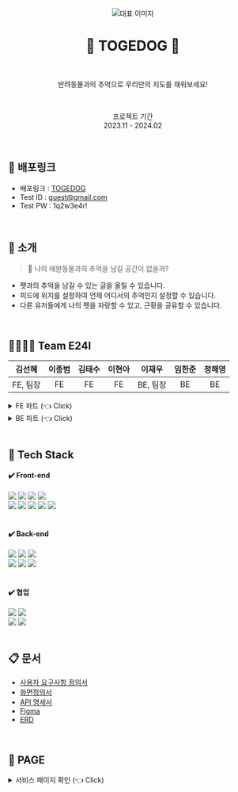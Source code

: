 <div align="center">
  <img alt="대표 이미지" src="https://github.com/JB0129/TOGEDOG/assets/130051470/8e0d70b6-a95f-48ff-9229-8b89b66c91e9" />

<br>
<h1>🐶 TOGEDOG 🐶</h1>
  <br>
<p>반려동물과의 추억으로 우리만의 지도를 채워보세요!</p><br>
  <p>프로젝트 기간<br>2023.11 - 2024.02</p>
</div>

<br>

## 🔗 배포링크
- 배포링크 : [TOGEDOG](http://togedog.kr/)
- Test ID : guest@gmail.com
- Test PW : 1q2w3e4r!

<br>

## 🛫 소개
> 🧐 나의 애완동물과의 추억을 남길 공간이 없을까?

- 펫과의 추억을 남길 수 있는 글을 올릴 수 있습니다.
- 피드에 위치를 설정하여 언제 어디서의 추억인지 설정할 수 있습니다.
- 다른 유저들에게 나의 펫을 자랑할 수 있고, 근황을 공유할 수 있습니다.

<br>

## 👨‍👩‍👧‍👦 Team E24I
| 김선혜 | 이종범 | 김태수 | 이현아 | 이재우 | 임한준 | 정해영 | 
| :---: | :---: | :---: | :---: | :---: | :---: |  :---: | 
| FE, 팀장 | FE | FE | FE | BE, 팀장 | BE | BE |

<details>
   <summary> FE 파트 (👈 Click)</summary>
<br>
  
+ **김선혜(팀장)**
  - 피드 생성 페이지 구현
  - Websocket을 적용한 채팅 페이지 구현
  - 헤더 구현
  - 클라이언트 배포 관리
  - 담당 페이지에 반응형 적용
  
<br>

+ **이종범**
  - 피드, 상세 페이지 구현
  - 무한 스크롤 적용 및 커스텀 훅 제작
  - Kakao Maps API 연결을 통한 펫 지도 페이지 구현
  - 담당 페이지에 미디어쿼리를 사용한 반응형 적용

<br>

+ **김태수**
  - 마이 페이지 구현
  - JWT 및 OAuth을 통한 로그인 페이지 구현
  - 회원가입 페이지 구현
  - 다크모드 적용
  - 담당 페이지에 반응형 적용

<br>

+ **이현아**
  - Figma 디자인 제작

<br>
</details>

<details>
   <summary>BE 파트 (👈 Click)</summary>
<br>
  
+ **이재우(팀장)**
 
<br>

 + **임한준**
  
<br>

+ **정해영**
 
<br>
</details>

<br>

## 🔧 Tech Stack

<h4>✔️ Front-end</h4>
<div>
  <img src="https://img.shields.io/badge/html5-E34F26?style=for-the-badge&logo=html5&logoColor=white"> 
  <img src="https://img.shields.io/badge/css-1572B6?style=for-the-badge&logo=css3&logoColor=white"> 
  <img src="https://img.shields.io/badge/javascript-F7DF1E?style=for-the-badge&logo=javascript&logoColor=black"> 
  <img src="https://img.shields.io/badge/react-61DAFB?style=for-the-badge&logo=react&logoColor=black">
  <br>
  <img src="https://img.shields.io/badge/eslint-4B32C3?style=for-the-badge&logo=eslint&logoColor=white">
  <img src="https://img.shields.io/badge/prettier-F7B93E?style=for-the-badge&logo=prettier&logoColor=black">
  <img src="https://img.shields.io/badge/axios-5A29E4?style=for-the-badge&logo=axios&logoColor=white">
  <img src="https://img.shields.io/badge/React Query-FF4154?style=for-the-badge&logo=React Query&logoColor=white">
  <img src="https://img.shields.io/badge/StyledComponents-DB7093?style=for-the-badge&logo=StyledComponents&logoColor=white">
</div>

<br>

<h4> ✔️ Back-end </h4>
<div>
  <img src="https://img.shields.io/badge/java-007396?style=for-the-badge&logo=java&logoColor=white">
  <img src="https://img.shields.io/badge/springboot-6DB33F?style=for-the-badge&logo=springboot&logoColor=white">
  <img src="https://img.shields.io/badge/springsecurity-6DB33F?style=for-the-badge&logo=springsecurity&logoColor=white">
  <br>
  <img src="https://img.shields.io/badge/amazonaws-232F3E?style=for-the-badge&logo=amazonaws&logoColor=white"> 
  <img src="https://img.shields.io/badge/mysql-4479A1?style=for-the-badge&logo=mysql&logoColor=white"> 
  <img src="https://img.shields.io/badge/docker-2496ED?style=for-the-badge&logo=docker&logoColor=white">
</div>

<br>

<h4>✔️ 협업 </h4>
  <div>
    <img src="https://img.shields.io/badge/git-F05032?style=for-the-badge&logo=git&logoColor=white">
    <img src="https://img.shields.io/badge/github-181717?style=for-the-badge&logo=github&logoColor=white">
    <br>
    <img src="https://img.shields.io/badge/figma-F24E1E?style=for-the-badge&logo=figma&logoColor=white">
    <img src="https://img.shields.io/badge/discord-5865F2?style=for-the-badge&logo=discord&logoColor=white">
  </div>
</div>

<br>

## 📋 문서
- [사용자 요구사항 정의서](https://docs.google.com/spreadsheets/d/1nsAUPvQQuYzXSgecFxTp9rqCTH9UdODJ7tgKv6iSnZA/edit#gid=0)
- [화면정의서](https://docs.google.com/spreadsheets/d/1nsAUPvQQuYzXSgecFxTp9rqCTH9UdODJ7tgKv6iSnZA/edit#gid=1007898974)
- [API 명세서](https://docs.google.com/spreadsheets/d/1nsAUPvQQuYzXSgecFxTp9rqCTH9UdODJ7tgKv6iSnZA/edit#gid=597704539)
- [Figma](https://www.figma.com/file/y57CAaTWgc2ookhUDsbYN7/Togedog-2?type=design&node-id=0-1&mode=design)
- [ERD](https://www.erdcloud.com/d/bRjXLQrkzfANorJMq)

<br>

## 📓 PAGE

<details>
   <summary> 서비스 페이지 확인 (👈 Click)</summary>
<br />

|로그인 페이지|회원가입 페이지|
|------|---|
|<img width="400px" alt="스크린샷 2023-09-18 오전 1 39 50" src="https://github.com/JB0129/TOGEDOG/assets/130051470/87bd49ba-1e31-4628-b2bf-3253ebdf7fa9">|<img width="400px" alt="스크린샷 2023-09-14 오후 2 49 40" src="https://github.com/JB0129/TOGEDOG/assets/130051470/c6d12e14-090b-4d3f-ab74-dbc8f865d073">|

|피드 페이지|피드 상세 페이지|
|------|---|
|<img width="400px" alt="스크린샷 2023-09-18 오전 1 40 25" src="https://github.com/JB0129/TOGEDOG/assets/130051470/e849a4aa-bf1a-47a6-a090-b4730e0530b9">|<img width="400px" alt="스크린샷 2023-09-14 오후 2 53 21" src="https://github.com/JB0129/TOGEDOG/assets/130051470/2d8df5f7-493b-46d8-b3a5-58ad503dee40">|

|피드 생성 페이지|펫 지도 페이지|
|------|---|
|<img width="400px" alt="스크린샷 2023-09-14 오후 2 56 37" src="https://github.com/JB0129/TOGEDOG/assets/130051470/35737524-9956-4010-b186-108e9122b9c0">|<img width="400px" alt="스크린샷 2023-09-14 오후 2 56 52" src="https://github.com/JB0129/TOGEDOG/assets/130051470/2448e172-cf32-4044-88a7-549ebc912999">|

|마이 페이지|채팅 페이지|
|------|---|
|<img width="400px" alt="스크린샷 2023-09-15 오전 10 50 06" src="https://github.com/JB0129/TOGEDOG/assets/130051470/d954f2c5-bc62-4b8a-94c0-14589389e809">|<img width="400px" alt="스크린샷 2023-09-14 오후 2 58 13" src="https://github.com/JB0129/TOGEDOG/assets/130051470/4fa1c675-7714-4357-a98a-b736b113722c">|

</details>
